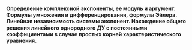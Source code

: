 #### Определение комплексной экспоненты, ее модуль и аргумент. Формулы умножения и дифференцирования, формулы Эйлера. Линейная независимость системы экспонент. Нахождение общего решения линейного однородного ДУ с постоянными коэффициентами в случае простых корней характеристического уравнения.

